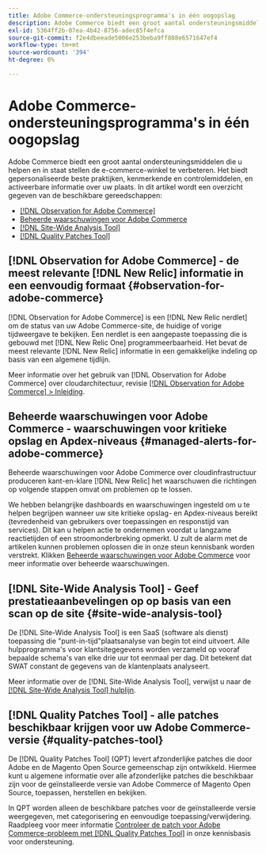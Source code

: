 ```yaml
---
title: Adobe Commerce-ondersteuningsprogramma's in één oogopslag
description: Adobe Commerce biedt een groot aantal ondersteuningsmiddelen die u helpen en in staat stellen de e-commerce-winkel te verbeteren.
exl-id: 5364ff2b-07ea-4b42-8756-adec85f4efca
source-git-commit: f2e4dbeeade5006e253beba9ff808e6571647ef4
workflow-type: tm+mt
source-wordcount: '394'
ht-degree: 0%

---
```


# Adobe Commerce-ondersteuningsprogramma&#39;s in één oogopslag

Adobe Commerce biedt een groot aantal ondersteuningsmiddelen die u helpen en in staat stellen de e-commerce-winkel te verbeteren.
Het biedt gepersonaliseerde beste praktijken, kenmerkende en controlemiddelen, en activeerbare informatie over uw plaats.
In dit artikel wordt een overzicht gegeven van de beschikbare gereedschappen:

* [[!DNL Observation for Adobe Commerce]](#observation-for-adobe-commerce)
* [Beheerde waarschuwingen voor Adobe Commerce](#managed-alerts-for-adobe-commerce)
* [[!DNL Site-Wide Analysis Tool]](#site-wide-analysis-tool)
* [[!DNL Quality Patches Tool]](#quality-patches-tool)

## [!DNL Observation for Adobe Commerce] - de meest relevante [!DNL New Relic] informatie in een eenvoudig formaat {#observation-for-adobe-commerce}

[!DNL Observation for Adobe Commerce] is een [!DNL New Relic nerdlet] om de status van uw Adobe Commerce-site, de huidige of vorige tijdweergave te bekijken. Een nerdlet is een aangepaste toepassing die is gebouwd met [!DNL New Relic One] programmeerbaarheid. Het bevat de meest relevante [!DNL New Relic] informatie in een gemakkelijke indeling op basis van een algemene tijdlijn.

Meer informatie over het gebruik van [!DNL Observation for Adobe Commerce] over cloudarchitectuur, revisie [[!DNL Observation for Adobe Commerce] > Inleiding](https://experienceleague.adobe.com/docs/commerce-operations/tools/observation-for-adobe-commerce/intro.html).

## Beheerde waarschuwingen voor Adobe Commerce - waarschuwingen voor kritieke opslag en Apdex-niveaus  {#managed-alerts-for-adobe-commerce}

Beheerde waarschuwingen voor Adobe Commerce over cloudinfrastructuur produceren kant-en-klare [!DNL New Relic] het waarschuwen die richtingen op volgende stappen omvat om problemen op te lossen.

We hebben belangrijke dashboards en waarschuwingen ingesteld om u te helpen begrijpen wanneer uw site kritieke opslag- en Apdex-niveaus bereikt (tevredenheid van gebruikers over toepassingen en responstijd van services). Dit kan u helpen actie te ondernemen voordat u langzame reactietijden of een stroomonderbreking opmerkt. U zult de alarm met de artikelen kunnen problemen oplossen die in onze steun kennisbank worden verstrekt. Klikken [Beheerde waarschuwingen voor Adobe Commerce](/help/support-tools/managed-alerts-for-adobe-commerce/managed-alerts-for-magento-commerce.md) voor meer informatie over beheerde waarschuwingen.


## [!DNL Site-Wide Analysis Tool] - Geef prestatieaanbevelingen op op basis van een scan op de site {#site-wide-analysis-tool}

De [!DNL Site-Wide Analysis Tool] is een SaaS (software als dienst) toepassing die &quot;punt-in-tijd&quot;plaatsanalyse van begin tot eind uitvoert. Alle hulpprogramma&#39;s voor klantsitegegevens worden verzameld op vooraf bepaalde schema&#39;s van elke drie uur tot eenmaal per dag. Dit betekent dat SWAT constant de gegevens van de klantenplaats analyseert.

Meer informatie over de [!DNL Site-Wide Analysis Tool], verwijst u naar de [[!DNL Site-Wide Analysis Tool] hulplijn](https://experienceleague.adobe.com/docs/commerce-operations/tools/site-wide-analysis-tool/intro.html).

## [!DNL Quality Patches Tool] - alle patches beschikbaar krijgen voor uw Adobe Commerce-versie {#quality-patches-tool}

De [!DNL Quality Patches Tool] (QPT) levert afzonderlijke patches die door Adobe en de Magento Open Source gemeenschap zijn ontwikkeld. Hiermee kunt u algemene informatie over alle afzonderlijke patches die beschikbaar zijn voor de geïnstalleerde versie van Adobe Commerce of Magento Open Source, toepassen, herstellen en bekijken.

In QPT worden alleen de beschikbare patches voor de geïnstalleerde versie weergegeven, met categorisering en eenvoudige toepassing/verwijdering. Raadpleeg voor meer informatie [Controleer de patch voor Adobe Commerce-probleem met [!DNL Quality Patches Tool]](/help/support-tools/patches-available-in-qpt-tool/check-patch-for-magento-issue-with-magento-quality-patches.md) in onze kennisbasis voor ondersteuning.
